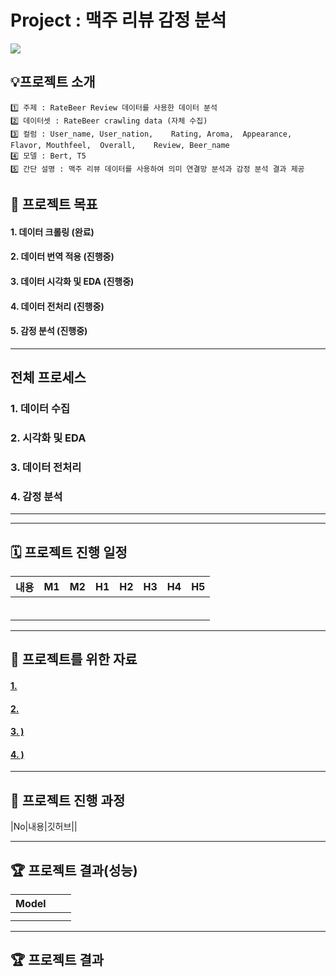 # Project : 맥주 리뷰 감정 분석


<img src="https://img.shields.io/badge/Python-3776AB?style=for-the-badge&logo=Python&logoColor=white">

## 💡프로젝트 소개
```
1️⃣ 주제 : RateBeer Review 데이터를 사용한 데이터 분석
2️⃣ 데이터셋 : RateBeer crawling data (자체 수집)
3️⃣ 컬럼 : User_name,	User_nation,	Rating,	Aroma,	Appearance,	Flavor,	Mouthfeel,	Overall,	Review,	Beer_name
4️⃣ 모델 : Bert, T5
5️⃣ 간단 설명 : 맥주 리뷰 데이터를 사용하여 의미 연결망 분석과 감정 분석 결과 제공
```

## 🏅 프로젝트 목표
#### 1. 데이터 크롤링 (완료)
#### 2. 데이터 번역 적용 (진행중)
#### 3. 데이터 시각화 및 EDA (진행중)
#### 4. 데이터 전처리 (진행중)
#### 5. 감정 분석 (진행중)

---
## 전체 프로세스

### 1. 데이터 수집

### 2. 시각화 및 EDA

### 3. 데이터 전처리

### 4. 감정 분석

---
 
---
## 🗓️ 프로젝트 진행 일정

|내용|M1|M2|H1|H2|H3|H4|H5|
|---|---|---|---|---|---|---|---|
|||||||||
|||||||||
|||||||||
|||||||||
|||||||||
|||||||||
---
## 🦄 프로젝트를 위한 자료
#### [1. ]()
#### [2. ]()
#### [3. )]()
#### [4. )]()
---
## 📑 프로젝트 진행 과정
|No|내용|깃허브||


---
## 🏆 프로젝트 결과(성능)
|Model|||
|---|---|---|
||||
||||

---
## 🏆 프로젝트 결과

